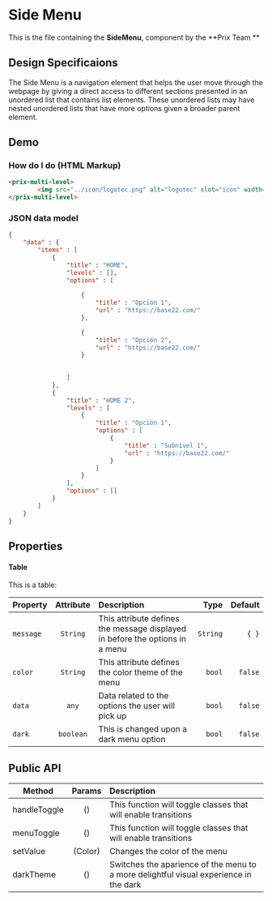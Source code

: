 # Side Menu

This is the file containing the **SideMenu**, component by the 
**Prix Team **

## Design Specificaions

The Side Menu is a navigation element that helps the user move through the webpage by giving a direct access to different sections presented in an unordered list that contains list elements. These unordered lists may have nested unordered lists that have more options given a broader parent element.

## Demo


### How do I do (HTML Markup)
``` html
<prix-multi-level>
        <img src="../icon/logotec.png" alt="logotec" slot="icon" width="200px" style="margin-left: 25%;">
</prix-multi-level>
```

### JSON data model

```json
{   
    "data" : {
        "items" : [
            {
                "title" : "HOME",
                "levels" : [],
                "options" : [
                    
                    {
                        "title" : "Opción 1",
                        "url" : "https://base22.com/"
                    },

                    {
                        "title" : "Opción 2",
                        "url" : "https://base22.com/"
                    }
                   
                
                ]
            },
            {
                "title" : "HOME 2",
                "levels" : [
                    {
                        "title" : "Opción 1",
                        "options" : [
                            {
                                "title" : "Subnivel 1",
                                "url" : "https://base22.com/"
                            }
                        ]
                    }
                ],
                "options" : []
            }
        ]
    }
}
```
## Properties
#### Table

This is a table:

| Property  | Attribute | Description                                                                | Type     | Default |
| :-------- | :-------: | :--------------------------------------------------------------------------|---------:|--------:|
|``message``|``String`` |This attribute defines the message displayed in before the options in a menu|``String``|``{ }``  | 
|  ``color``| ``String``|This attribute defines the color theme of the menu                          |``bool``  |``false``|
|  ``data`` | ``any``   | Data related to the options the user will pick up                          |``bool``  |``false``|
|  ``dark`` |``boolean``|This is changed upon a dark menu option                                     |``bool``  |``false``|


## Public API
| Method   	   | Params  |  Description  	   				                                                     |
| ------------ |:-------:| :-------------------------------------------------------------------------------------|
| handleToggle | ()      | This function will toggle classes that will enable transitions                        |
| menuToggle   | ()      | This function will toggle classes that will enable transitions                        |
| setValue     | (Color) | Changes the color of the menu                                                         |	  
| darkTheme    | ()      | Switches the aparience of the menu to a more delightful visual experience in the dark |




